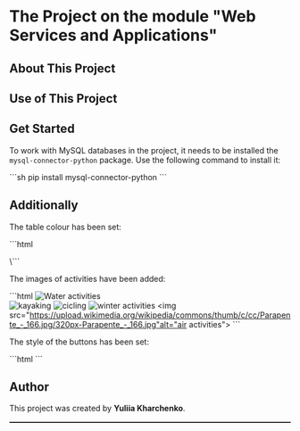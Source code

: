 # The Project on the module "Web Services and Applications" 


## About This Project


## Use of This Project


## Get Started

To work with MySQL databases in the project, it needs to be installed the `mysql-connector-python` package. Use the following command to install it:

\```sh
pip install mysql-connector-python
\```

## Additionally

The table colour has been set:

\```html
<table class="table" border="1" id = "activityTable" style = "background-color: pink; border-color: black">   
\```

The images of activities have been added: 

\```html
<img src="https://upload.wikimedia.org/wikipedia/commons/thumb/1/14/Water_sports_composite.jpg/320px-Water_sports_composite.jpg" alt="Water activities">  
<img src="https://upload.wikimedia.org/wikipedia/commons/thumb/3/36/Bergtocht_in_de_omgeving_van_bergdorp_S-charl_17-09-2019._%28actm.%29_01.jpg/320px-Bergtocht_in_de_omgeving_van_bergdorp_S-charl_17-09-2019._%28actm.%29_01.jpg" alt="kayaking">
<img src="https://upload.wikimedia.org/wikipedia/commons/thumb/7/71/Mathieu_Burgaudeau_during_time_trial_training_of_Itzulia_Basque_Country_race_-_stage_1.jpg/320px-Mathieu_Burgaudeau_during_time_trial_training_of_Itzulia_Basque_Country_race_-_stage_1.jpg" alt="cicling">
<img src="https://upload.wikimedia.org/wikipedia/commons/thumb/0/0e/Inzell_2017_Kat_A1_ZBYSZEK_Kunert_-9513.jpg/320px-Inzell_2017_Kat_A1_ZBYSZEK_Kunert_-9513.jpg" alt="winter activities">
<img src="https://upload.wikimedia.org/wikipedia/commons/thumb/c/cc/Parapente_-_166.jpg/320px-Parapente_-_166.jpg"alt="air activities">
\```


The style of the buttons has been set: 

\```html
    <style>
        .btn-custom {
            background-color: purple; 
            color: white; 
            font-weight: bold; 
        }
    </style>
\```

## Author

This project was created by **Yuliia Kharchenko**. 